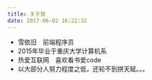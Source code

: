 ```yaml
---
title: 关于我
date: 2017-06-02 16:22:32
---
```

- 雪依旧&ensp;&ensp;前端程序员
- 2015年毕业于重庆大学计算机系
- 热爱互联网&ensp;&ensp;喜欢看书爱code
- 以大部分人努力程度之低，还轮不到拼天赋。。。